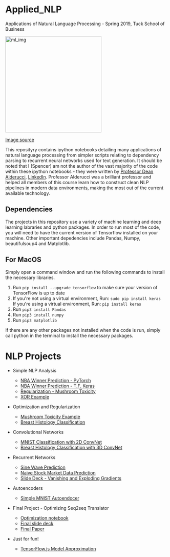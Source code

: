 # Applied_NLP

Applications of Natural Language Processing - Spring 2019, Tuck School of Business

<img width="300" alt="ml_img" src="https://venturebeat.com/wp-content/uploads/2018/09/natural-language-processing.jpg?fit=400%2C283&strip=all">

[Image source](venturebeat.com/wp-content/uploads/2018/09/natural-language-processing.jpg?fit=400%2C283&strip=all)

This reposityry contains ipython notebooks detailing many applications of natural language processing from simpler scripts relating to dependency parsing to recurrent neural networks used for text generation. It should be noted that I (Spencer) am not the author of the vast majority of the code within these ipython notebooks - they were written by [Professor Dean Alderucci](https://biography.omicsonline.org/united-states-of-america/the-university-of-chicago-booth-school-of-business/dean-alderucci-422234), [LinkedIn](https://www.linkedin.com/in/deanalderucci/). Professor Alderucci was a brilliant professor and helped all members of this course learn how to construct clean NLP pipelines in modern data environments, making the most out of the current available technology. 

## Dependencies

The projects in this repository use a variety of machine learning and deep learning labraries and python packages. In order to run most of the code, you will need to have the current version of Tensorflow installed on your machine. Other important depedencies include Pandas, Numpy, beautifulsoup4 and Matplotlib.

## For MacOS 
Simply open a command window and run the following commands to install the necessary libraries. 

1. Run `pip install --upgrade tensorflow` to make sure your version of TensorFlow is up to date
2. If you're not using a virtual environment, Run: `sudo pip install keras` <br> 
If you're using a virtual environment, Run: `pip install keras` 
3. Run `pip3 install Pandas` 
4. Run `pip3 install numpy` 
5. Run `pip3 matplotlib` 

If there are any other packages not installed when the code is run, simply call python in the terminal to install the necessary packages. 

# NLP Projects

* Simple NLP Analysis
  * [NBA Winner Prediction - PyTorch](https://github.com/spencerbertsch1/Applied-Deep-Learning-ENGG192/blob/master/Dense_Fully_Connected_NN/PyTorch/NBA_Example_Feedforward.ipynb)
  * [NBA Winner Prediction - T.F. Keras](https://github.com/spencerbertsch1/Applied-Deep-Learning-ENGG192/blob/master/Dense_Fully_Connected_NN/TensorFlow/NBA_Example_DenseNN.ipynb)
  * [Regularization - Mushroom Toxicity](https://github.com/spencerbertsch1/Applied-Deep-Learning-ENGG192/blob/master/Regularization/PyTorch/Regularization_Techniques.ipynb)
  * [XOR Example](https://github.com/spencerbertsch1/Applied-Deep-Learning-ENGG192/blob/master/Dense_Fully_Connected_NN/XOR/XOR_PyTorch.ipynb)

* Optimization and Regularization 
  * [Mushroom Toxicity Example](https://github.com/spencerbertsch1/Applied-Deep-Learning-ENGG192/blob/master/Regularization/PyTorch/Regularization_Techniques.ipynb)
  * [Breast Histology Classification](https://github.com/spencerbertsch1/Applied-Deep-Learning-ENGG192/blob/master/Convolutional_Neural_Networks/Breast_Historology_Img_Analysis/Breast_Histology_Classification.ipynb)
  
* Convolutional Networks 
  * [MNIST Classification with 2D ConvNet](https://github.com/spencerbertsch1/Applied-Deep-Learning-ENGG192/blob/master/Convolutional_Neural_Networks/MNIST/MNIST_Script.ipynb)
  * [Breast Histology Classification with 3D ConvNet](https://github.com/spencerbertsch1/Applied-Deep-Learning-ENGG192/blob/master/Convolutional_Neural_Networks/Breast_Historology_Img_Analysis/Breast_Histology_Classification.ipynb)

* Recurrent Networks 
  * [Sine Wave Prediction](https://github.com/spencerbertsch1/Applied-Deep-Learning-ENGG192/blob/master/Recurrent_Neural_Networks/Sine_Wave_Prediction/Sine_Wave_Prediction_RNNs.ipynb)
  * [Naive Stock Market Data Prediction](https://github.com/spencerbertsch1/Applied-Deep-Learning-ENGG192/blob/master/Recurrent_Neural_Networks/AAPL_Stock_Prediction/RNN_Finance_Application.ipynb)
  * [Slide Deck - Vanishing and Exploding Gradients](https://github.com/spencerbertsch1/Applied-Deep-Learning-ENGG192/blob/master/Recurrent_Neural_Networks/AAPL_Stock_Prediction/Simple%20stock%20prediction%20ecercise.pdf)
  
* Autoencoders
  * [Simple MNIST Autoendocer](https://github.com/spencerbertsch1/Applied-Deep-Learning-ENGG192/blob/master/Autoencoders/Simple%20Autoencoder%20Experiments.ipynb)
  
* Final Project - Optimizing Seq2seq Translator 
  * [Optimization notebook](https://github.com/spencerbertsch1/Applied-Deep-Learning-ENGG192/blob/master/Final_Project/Translator-PyTorch/Optimized_Seq2seq_Translator.ipynb)
  * [Final slide deck](https://github.com/spencerbertsch1/Applied-Deep-Learning-ENGG192/blob/master/Final_Project/RNNs%20Final%20Project%20Presentation.pdf)
  * [Final Paper](https://github.com/spencerbertsch1/Applied-Deep-Learning-ENGG192/blob/master/Final_Project/Optimization_of_Encoder_Decoder_Model_Bertsch.pdf)

* Just for fun! 
  * [TensorFlow.js Model Approximation](https://github.com/spencerbertsch1/Applied-Deep-Learning-ENGG192/blob/master/TensorFlow.js/UserInput_Model/user_input_model.html)

